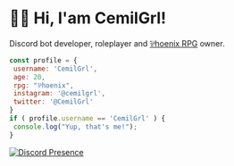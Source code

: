 # 👋🏻 Hi, I'am CemilGrl!
Discord bot developer, roleplayer and <a href="https://linktr.ee/phoenixrpg" rel="nofollow">⅌hoenix RPG</a> owner.
 ```javascript
const profile = {
  username: 'CemilGrl',
  age: 20,
  rpg: "⅌hoenix",
  instagram: '@cemilgrl',
  twitter: '@CemilGrl'
}
if ( profile.username == 'CemilGrl' ) {
  console.log("Yup, that's me!");
}
```
 [![Discord Presence](https://lanyard.cnrad.dev/api/378974293507440640)](https://discord.com/users/378974293507440640)
